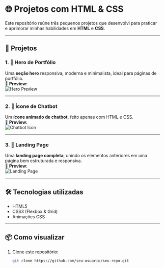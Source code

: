 # 🌐 Projetos com HTML & CSS  

Este repositório reúne três pequenos projetos que desenvolvi para praticar e aprimorar minhas habilidades em **HTML** e **CSS**.  

---

## 📂 Projetos

### 1. 🎨 Hero de Portfólio  
Uma **seção hero** responsiva, moderna e minimalista, ideal para páginas de portfólio.  
📸 **Preview:**  
![Hero Preview](./prints/Animação%20hero.gif)  

---

### 2. 💬 Ícone de Chatbot  
Um **ícone animado de chatbot**, feito apenas com HTML e CSS.  
📸 **Preview:**  
![Chatbot Icon](./prints/chatbot.gif)  

---

### 3. 🚀 Landing Page  
Uma **landing page completa**, unindo os elementos anteriores em uma página bem estruturada e responsiva.  
📸 **Preview:**  
![Landing Page](./prints/Animação%20final.gif)  

---

## 🛠️ Tecnologias utilizadas
- HTML5  
- CSS3 (Flexbox & Grid)  
- Animações CSS  

---

## 📦 Como visualizar
1. Clone este repositório:  
   ```bash
   git clone https://github.com/seu-usuario/seu-repo.git

